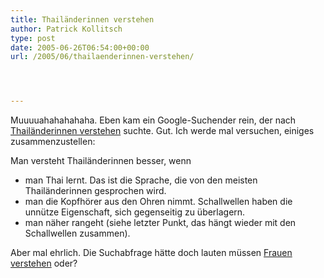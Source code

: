```yaml
---
title: Thailänderinnen verstehen
author: Patrick Kollitsch
type: post
date: 2005-06-26T06:54:00+00:00
url: /2005/06/thailaenderinnen-verstehen/




---
```

Muuuuahahahahaha. Eben kam ein Google-Suchender rein, der nach [Thailänderinnen verstehen][1] suchte. Gut. Ich werde mal versuchen, einiges zusammenzustellen:

Man versteht Thailänderinnen besser, wenn

  * man Thai lernt. Das ist die Sprache, die von den meisten Thailänderinnen gesprochen wird. 
  * man die Kopfhörer aus den Ohren nimmt. Schallwellen haben die unnütze Eigenschaft, sich gegenseitig zu überlagern.
  * man näher rangeht (siehe letzter Punkt, das hängt wieder mit den Schallwellen zusammen).

Aber mal ehrlich. Die Suchabfrage hätte doch lauten müssen [Frauen verstehen][2] oder?

 [1]: http://www.google.de/search?q=thail%C3%A4nderin+verstehen&hl=de&lr=&start=20&sa=N
 [2]: http://www.google.de/search?q=frauen+verstehen&hl=de&lr=&start=0&sa=N
